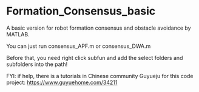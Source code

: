 # Formation_Consensus_basic
A basic version for robot formation consensus and obstacle avoidance by MATLAB.


You can just run consensus_APF.m or consensus_DWA.m

Before that, you need right click subfun and add the select folders and subfolders into the path!

FYI: if help, there is a tutorials in Chinese community Guyueju for this code project:
https://www.guyuehome.com/34211
